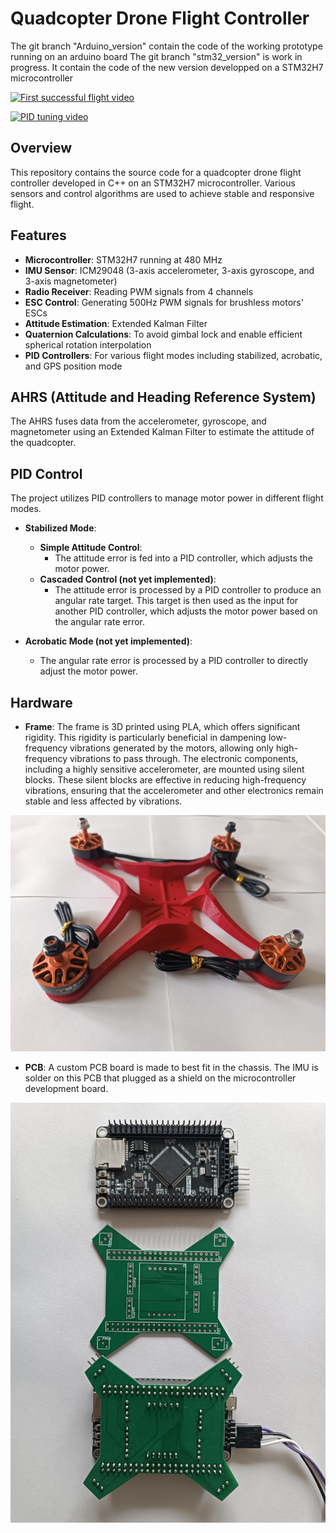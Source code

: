 # Quadcopter Drone Flight Controller

The git branch "Arduino_version" contain the code of the working prototype running on an arduino board
The git branch "stm32_version" is work in progress. It contain the code of the new version developped on a STM32H7 microcontroller

[![First successful flight video](https://img.youtube.com/vi/6G2gyX3fbNM/0.jpg)](https://youtu.be/6G2gyX3fbNM)

[![PID tuning video](https://img.youtube.com/vi/QKtNMj5TJuc/0.jpg)](https://www.youtube.com/watch?v=QKtNMj5TJuc)


## Overview

This repository contains the source code for a quadcopter drone flight controller developed in C++ on an STM32H7 microcontroller. Various sensors and control algorithms are used to achieve stable and responsive flight.

## Features

- **Microcontroller**: STM32H7 running at 480 MHz
- **IMU Sensor**: ICM29048  (3-axis accelerometer, 3-axis gyroscope, and 3-axis magnetometer)
- **Radio Receiver**: Reading PWM signals from 4 channels
- **ESC Control**: Generating 500Hz PWM signals for brushless motors' ESCs
- **Attitude Estimation**: Extended Kalman Filter
- **Quaternion Calculations**: To avoid gimbal lock and enable efficient spherical rotation interpolation
- **PID Controllers**: For various flight modes including stabilized, acrobatic, and GPS position mode

## AHRS (Attitude and Heading Reference System)

The AHRS fuses data from the accelerometer, gyroscope, and magnetometer using an Extended Kalman Filter to estimate the attitude of the quadcopter.

## PID Control

The project utilizes PID controllers to manage motor power in different flight modes.

- **Stabilized Mode**:
  - **Simple Attitude Control**:
    - The attitude error is fed into a PID controller, which adjusts the motor power.
  - **Cascaded Control (not yet implemented)**:
    - The attitude error is processed by a PID controller to produce an angular rate target. This target is then used as the input for another PID controller, which adjusts the motor power based on the angular rate error.

- **Acrobatic Mode (not yet implemented)**:
  - The angular rate error is processed by a PID controller to directly adjust the motor power.


## Hardware

- **Frame**: The frame is 3D printed using PLA, which offers significant rigidity. This rigidity is particularly beneficial in dampening low-frequency vibrations generated by the motors, allowing only high-frequency vibrations to pass through. The electronic components, including a highly sensitive accelerometer, are mounted using silent blocks. These silent blocks are effective in reducing high-frequency vibrations, ensuring that the accelerometer and other electronics remain stable and less affected by vibrations.

![PLA Frame](pictures/frame.jpg)

- **PCB**: A custom PCB board is made to best fit in the chassis. The IMU is solder on this PCB that plugged as a shield on the microcontroller development board.

![Electronics](pictures/electronics.jpg)